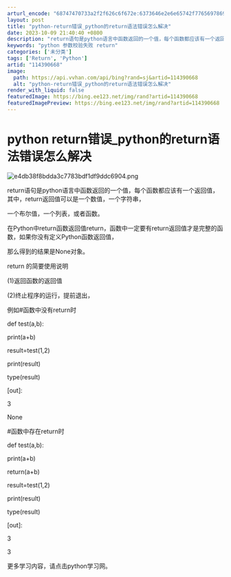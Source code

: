 ```yaml
---
arturl_encode: "68747470733a2f2f626c6f672e:6373646e2e6e65742f77656978696e5f33393537353030372f:61727469636c652f64657461696c732f313134333930363638"
layout: post
title: "python-return错误_python的return语法错误怎么解决"
date: 2023-10-09 21:40:40 +0800
description: "return语句是python语言中函数返回的一个值，每个函数都应该有一个返回值，其中，return"
keywords: "python 参数校验失败 return"
categories: ['未分类']
tags: ['Return', 'Python']
artid: "114390668"
image:
  path: https://api.vvhan.com/api/bing?rand=sj&artid=114390668
  alt: "python-return错误_python的return语法错误怎么解决"
render_with_liquid: false
featuredImage: https://bing.ee123.net/img/rand?artid=114390668
featuredImagePreview: https://bing.ee123.net/img/rand?artid=114390668
---
```


# python return错误\_python的return语法错误怎么解决

![e4db38f8bdda3c7783bdf1df9ddc6904.png](https://i-blog.csdnimg.cn/blog_migrate/a3460a68babb71835f18bf94b6263a94.jpeg)

return语句是python语言中函数返回的一个值，每个函数都应该有一个返回值，其中，return返回值可以是一个数值，一个字符串，

一个布尔值，一个列表，或者函数。

在Python中return函数返回值return，函数中一定要有return返回值才是完整的函数，如果你没有定义Python函数返回值，

那么得到的结果是None对象。

return 的简要使用说明

(1)返回函数的返回值

(2)终止程序的运行，提前退出，

例如#函数中没有return时

def test(a,b):

print(a+b)

result=test(1,2)

print(result)

type(result)

[out]:

3

None

#函数中存在return时

def test(a,b):

print(a+b)

return(a+b)

result=test(1,2)

print(result)

type(result)

[out]:

3

3

更多学习内容，请点击python学习网。